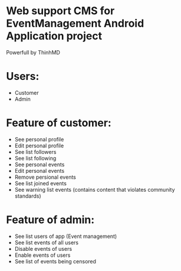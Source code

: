 # Web support CMS for EventManagement Android Application project

Powerfull by ThinhMD

# Users:

- Customer
- Admin

# Feature of customer:

- See personal profile
- Edit personal profile
- See list followers
- See list following
- See personal events
- Edit personal events
- Remove persional events
- See list joined events
- See warning list events (contains content that violates community standards)

# Feature of admin:

- See list users of app (Event management)
- See list events of all users
- Disable events of users
- Enable events of users
- See list of events being censored

